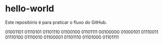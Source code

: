 # hello-world
Este repositório é para praticar o fluxo do GitHub.

01001101 01110101 01101110 01100100 01101111 00100000 01000101 01110011 01110100 01110010 01100001 01101110 01101000 01101111
